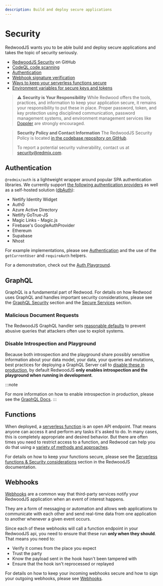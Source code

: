 ```yaml
---
description: Build and deploy secure applications
---
```


# Security

RedwoodJS wants you to be able build and deploy secure applications and takes the topic of security seriously.

- [RedwoodJS Security](https://github.com/redmix-run/redmix/security) on GitHub
- [CodeQL code scanning](https://github.com/features/security)
- [Authentication](authentication.md)
- [Webhook signature verification](webhooks.md)
- [Ways to keep your serverless functions secure](serverless-functions.md#security-considerations)
- [Environment variables for secure keys and tokens](environment-variables.md)

> ⚠️ **Security is Your Responsibility**
> While Redwood offers the tools, practices, and information to keep your application secure, it remains your responsibility to put these in place. Proper password, token, and key protection using disciplined communication, password management systems, and environment management services like [Doppler](https://www.doppler.com) are strongly encouraged.

> **Security Policy and Contact Information**
> The RedwoodJS Security Policy is located [in the codebase repository on GitHub](https://github.com/redmix-run/redmix/security/policy).
>
> To report a potential security vulnerability, contact us at [security@redmix.com](mailto:security@redmix.com).

## Authentication

`@redmix/auth` is a lightweight wrapper around popular SPA authentication libraries. We currently support [the following authentication providers](authentication.md) as well as a self-hosted solution ([dbAuth](auth/dbauth.md)):

- Netlify Identity Widget
- Auth0
- Azure Active Directory
- Netlify GoTrue-JS
- Magic Links - Magic.js
- Firebase's GoogleAuthProvider
- Ethereum
- Supabase
- Nhost

For example implementations, please see [Authentication](https://github.com/redmix-run/redmix/tree/main/packages/auth) and the use of the `getCurrentUser` and `requireAuth` helpers.

For a demonstration, check out the [Auth Playground](https://redwood-playground-auth.netlify.app).

## GraphQL

GraphQL is a fundamental part of Redwood. For details on how Redwood uses GraphQL and handles important security considerations, please see the [GraphQL Security](graphql.md#security) section and the [Secure Services](services.md#secure-services) section.

### Malicious Document Requests

The RedwoodJS GraphQL handler sets [reasonable defaults](graphql.md#security) to prevent abusive queries that attackers often use to exploit systems.

### Disable Introspection and Playground

Because both introspection and the playground share possibly sensitive information about your data model, your data, your queries and mutations, best practices for deploying a GraphQL Server call to [disable these in production](graphql.md#introspection-and-playground-disabled-in-production), by default RedwoodJS **only enables introspection and the playground when running in development**.

:::note

<!-- Link to graphql.md docs -->

For more information on how to enable introspection in production, please see the [GraphQL Docs](graphql.md#introspection-and-playground-disabled-in-production).
:::

## Functions

When deployed, a [serverless function](serverless-functions.md) is an open API endpoint. That means anyone can access it and perform any tasks it's asked to do. In many cases, this is completely appropriate and desired behavior. But there are often times you need to restrict access to a function, and Redwood can help you do that using a [variety of methods and approaches](serverless-functions.md#security-considerations).

For details on how to keep your functions secure, please see the [Serverless functions & Security considerations](serverless-functions.md#security-considerations) section in the RedwoodJS documentation.

## Webhooks

[Webhooks](webhooks.md) are a common way that third-party services notify your RedwoodJS application when an event of interest happens.

They are a form of messaging or automation and allows web applications to communicate with each other and send real-time data from one application to another whenever a given event occurs.

Since each of these webhooks will call a function endpoint in your RedwoodJS api, you need to ensure that these run **only when they should**. That means you need to:

- Verify it comes from the place you expect
- Trust the party
- Know the payload sent in the hook hasn't been tampered with
- Ensure that the hook isn't reprocessed or replayed

For details on how to keep your incoming webhooks secure and how to sign your outgoing webhooks, please see [Webhooks](webhooks.md).
